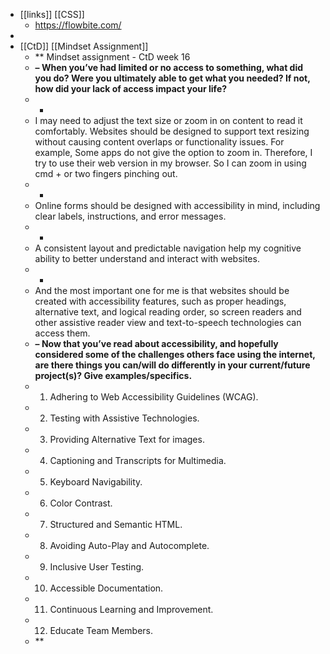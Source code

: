 - [[links]] [[CSS]]
	- https://flowbite.com/
-
- [[CtD]] [[Mindset Assignment]]
	- **
	  Mindset assignment - CtD week 16
	- **– When you’ve had limited or no access to something, what did you do? Were you ultimately able to get what you needed? If not, how did your lack of access impact your life?**
	- -
	- I may need to adjust the text size or zoom in on content to read it comfortably. Websites should be designed to support text resizing without causing content overlaps or functionality issues. For example, Some apps do not give the option to zoom in. Therefore, I try to use their web version in my browser. So I can zoom in using cmd + or two fingers pinching out.
	- -
	- Online forms should be designed with accessibility in mind, including clear labels, instructions, and error messages.
	- -
	- A consistent layout and predictable navigation help my cognitive ability to better understand and interact with websites.
	- -
	- And the most important one for me is that websites should be created with accessibility features, such as proper headings, alternative text, and logical reading order, so screen readers and other assistive reader view and text-to-speech technologies can access them.
	- **– Now that you’ve read about accessibility, and hopefully considered some of the challenges others face using the internet, are there things you can/will do differently in your current/future project(s)? Give examples/specifics.**
	- 1. Adhering to Web Accessibility Guidelines (WCAG).
	- 2. Testing with Assistive Technologies.
	- 3. Providing Alternative Text for images.
	- 4. Captioning and Transcripts for Multimedia.
	- 5. Keyboard Navigability.
	- 6. Color Contrast.
	- 7. Structured and Semantic HTML.
	- 8. Avoiding Auto-Play and Autocomplete.
	- 9. Inclusive User Testing.
	- 10. Accessible Documentation.
	- 11. Continuous Learning and Improvement.
	- 12. Educate Team Members.
	- **